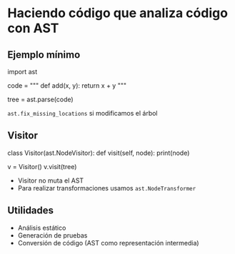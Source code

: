 # Haciendo código que analiza código con AST

## Ejemplo mínimo

import ast

code = """
def add(x, y):
    return x + y
"""

tree = ast.parse(code)

`ast.fix_missing_locations` si modificamos el árbol

## Visitor

class Visitor(ast.NodeVisitor):
    def visit(self, node):
        print(node)

v = Visitor()
v.visit(tree)

- Visitor no muta el AST
- Para realizar transformaciones usamos `ast.NodeTransformer`

## Utilidades

- Análisis estático
- Generación de pruebas
- Conversión de código (AST como representación intermedia)
